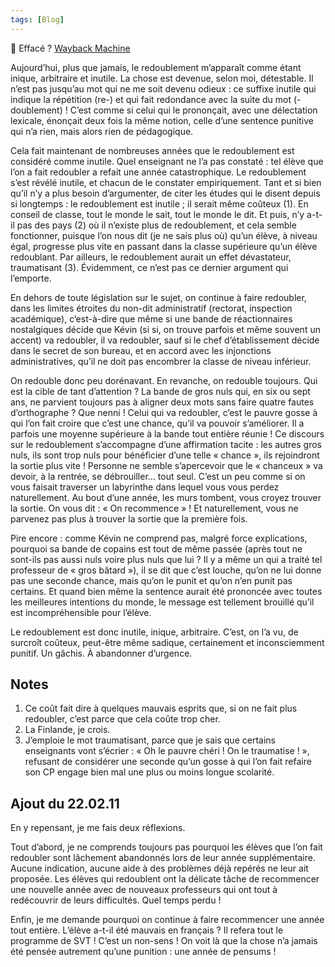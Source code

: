 ```yaml
---
tags: [Blog]
---
```


🔗 Effacé ? [Wayback Machine](https://web.archive.org/web/20100715055827/https://www.ralentirtravaux.com/le_blog/)

Aujourd’hui, plus que jamais, le redoublement m’apparaît comme étant inique, arbitraire et inutile. La chose est devenue, selon moi, détestable. Il n’est pas jusqu’au mot qui ne me soit devenu odieux : ce suffixe inutile qui indique la répétition (re-) et qui fait redondance avec la suite du mot (-doublement) ! C’est comme si celui qui le prononçait, avec une délectation lexicale, énonçait deux fois la même notion, celle d’une sentence punitive qui n’a rien, mais alors rien de pédagogique.

Cela fait maintenant de nombreuses années que le redoublement est considéré comme inutile. Quel enseignant ne l’a pas constaté : tel élève que l’on a fait redoubler a refait une année catastrophique. Le redoublement s’est révélé inutile, et chacun de le constater empiriquement. Tant et si bien qu’il n’y a plus besoin d’argumenter, de citer les études qui le disent depuis si longtemps : le redoublement est inutile ; il serait même coûteux (1). En conseil de classe, tout le monde le sait, tout le monde le dit. Et puis, n’y a-t-il pas des pays (2) où il n’existe plus de redoublement, et cela semble fonctionner, puisque l’on nous dit (je ne sais plus où) qu’un élève, à niveau égal, progresse plus vite en passant dans la classe supérieure qu’un élève redoublant. Par ailleurs, le redoublement aurait un effet dévastateur, traumatisant (3). Évidemment, ce n’est pas ce dernier argument qui l’emporte.

En dehors de toute législation sur le sujet, on continue à faire redoubler, dans les limites étroites du non-dit administratif (rectorat, inspection académique), c’est-à-dire que même si une bande de réactionnaires nostalgiques décide que Kévin (si si, on trouve parfois et même souvent un accent) va redoubler, il va redoubler, sauf si le chef d’établissement décide dans le secret de son bureau, et en accord avec les injonctions administratives, qu’il ne doit pas encombrer la classe de niveau inférieur.

On redouble donc peu dorénavant. En revanche, on redouble toujours. Qui est la cible de tant d’attention ? La bande de gros nuls qui, en six ou sept ans, ne parvient toujours pas à aligner deux mots sans faire quatre fautes d’orthographe ? Que nenni ! Celui qui va redoubler, c’est le pauvre gosse à qui l’on fait croire que c’est une chance, qu’il va pouvoir s’améliorer. Il a parfois une moyenne supérieure à la bande tout entière réunie ! Ce discours sur le redoublement s’accompagne d’une affirmation tacite : les autres gros nuls, ils sont trop nuls pour bénéficier d’une telle « chance », ils rejoindront la sortie plus vite ! Personne ne semble s’apercevoir que le « chanceux » va devoir, à la rentrée, se débrouiller… tout seul. C’est un peu comme si on vous faisait traverser un labyrinthe dans lequel vous vous perdez naturellement. Au bout d’une année, les murs tombent, vous croyez trouver la sortie. On vous dit : « On recommence » ! Et naturellement, vous ne parvenez pas plus à trouver la sortie que la première fois.

Pire encore : comme Kévin ne comprend pas, malgré force explications, pourquoi sa bande de copains est tout de même passée (après tout ne sont-ils pas aussi nuls voire plus nuls que lui ? Il y a même un qui a traité tel professeur de « gros bâtard »), il se dit que c’est louche, qu’on ne lui donne pas une seconde chance, mais qu’on le punit et qu’on n’en punit pas certains. Et quand bien même la sentence aurait été prononcée avec toutes les meilleures intentions du monde, le message est tellement brouillé qu’il est incompréhensible pour l’élève.

Le redoublement est donc inutile, inique, arbitraire. C’est, on l’a vu, de surcroît coûteux, peut-être même sadique, certainement et inconsciemment punitif. Un gâchis. À abandonner d’urgence.

## Notes

1. Ce coût fait dire à quelques mauvais esprits que, si on ne fait plus redoubler, c’est parce que cela coûte trop cher.
2. La Finlande, je crois.
3. J’emploie le mot traumatisant, parce que je sais que certains enseignants vont s’écrier : « Oh le pauvre chéri ! On le traumatise ! », refusant de considérer une seconde qu’un gosse à qui l’on fait refaire son CP engage bien mal une plus ou moins longue scolarité.


## Ajout du 22.02.11

En y repensant, je me fais deux réflexions.

Tout d’abord, je ne comprends toujours pas pourquoi les élèves que l’on fait redoubler sont lâchement abandonnés lors de leur année supplémentaire. Aucune indication, aucune aide à des problèmes déjà repérés ne leur ait proposée. Les élèves qui redoublent ont la délicate tâche de recommencer une nouvelle année avec de nouveaux professeurs qui ont tout à redécouvrir de leurs difficultés. Quel temps perdu !

Enfin, je me demande pourquoi on continue à faire recommencer une année tout entière. L’élève a-t-il été mauvais en français ? Il refera tout le programme de SVT ! C’est un non-sens ! On voit là que la chose n’a jamais été pensée autrement qu’une punition : une année de pensums !